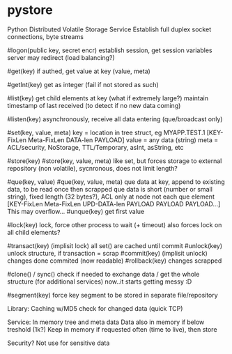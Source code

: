 # pystore
Python Distributed Volatile Storage Service
Establish full duplex socket connections, byte streams

#logon(public key, secret encr)
establish session, get session variables
server may redirect (load balancing?)

#get(key)
if authed, get value at key (value, meta)

#getInt(key)
get as integer (fail if not stored as such)

#list(key)
get child elements at key (what if extremely large?)
maintain timestamp of last received (to detect if no new data coming)

#listen(key)
asynchronously, receive all data entering (que/broadcast only) 

#set(key, value, meta)
key = location in tree struct, eg MYAPP.TEST.1
[KEY-FixLen Meta-FixLen DATA-len PAYLOAD]
value = any data (string)
meta = ACL/security, NoStorage, TTL/Temporary, asInt, asString, etc

#store(key)
#store(key, value, meta)
like set, but forces storage to external repository (non volatile), sycnronous, does not limit length?

#que(key, value)
#que(key, value, meta)
que data at key, append to existing data, to be read once then scrapped
que data is short (number or small string), fixed length (32 bytes?), ACL only at node not each que element
[KEY-FixLen Meta-FixLen UPD-DATA-len PAYLOAD PAYLOAD PAYLOAD...]
This may overflow...
#unque(key)
get first value

#lock(key)
lock, force other process to wait (+ timeout)
also forces lock on all child elements?

#transact(key) (implisit lock)
all set() are cached until commit
#unlock(key)
unlock structure, if transaction = scrap
#commit(key) (implisit unlock)
changes done commited (now readable)
#rollback(key)
changes scrapped

#clone() / sync()
check if needed to exchange data / get the whole structure (for additional services)
now..it starts getting messy :D

#segment(key)
force key segment to be stored in separate file/repository

Library:
Caching w/MD5 check for changed data (quick TCP)

Service:
In memory tree and meta data
Data also in memory if below treshold (1k?)
Keep in memory if requested often (time to live), then store

Security?
Not use for sensitive data
